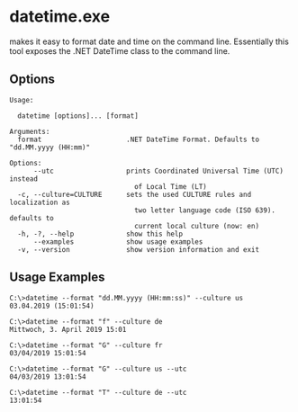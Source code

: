 # datetime.exe
makes it easy to format date and time on the command line.
Essentially this tool exposes the .NET DateTime class to the command line.

## Options

```
Usage:

  datetime [options]... [format]

Arguments:
  format                     .NET DateTime Format. Defaults to "dd.MM.yyyy (HH:mm)"

Options:
      --utc                  prints Coordinated Universal Time (UTC) instead
                               of Local Time (LT)
  -c, --culture=CULTURE      sets the used CULTURE rules and localization as
                               two letter language code (ISO 639). defaults to
                               current local culture (now: en)
  -h, -?, --help             show this help
      --examples             show usage examples
  -v, --version              show version information and exit
```

## Usage Examples
```
C:\>datetime --format "dd.MM.yyyy (HH:mm:ss)" --culture us
03.04.2019 (15:01:54)

C:\>datetime --format "f" --culture de
Mittwoch, 3. April 2019 15:01

C:\>datetime --format "G" --culture fr
03/04/2019 15:01:54

C:\>datetime --format "G" --culture us --utc
04/03/2019 13:01:54

C:\>datetime --format "T" --culture de --utc
13:01:54
```



